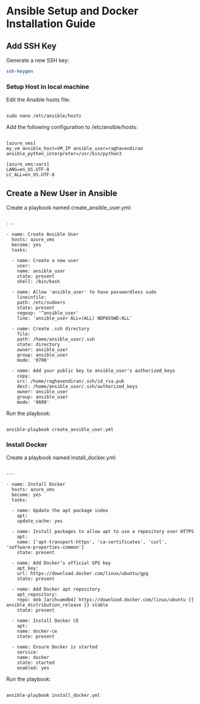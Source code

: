 # Ansible Setup and Docker Installation Guide

## Add SSH Key

Generate a new SSH key:

```bash
ssh-keygen
```

### Setup Host in local machine

Edit the Ansible hosts file:

```

sudo nano /etc/ansible/hosts

```

Add the following configuration to /etc/ansible/hosts:

```

[azure_vms]
my_vm ansible_host=VM_IP ansible_user=raghavendiran ansible_python_interpreter=/usr/bin/python3

[azure_vms:vars]
LANG=en_US.UTF-8
LC_ALL=en_US.UTF-8

```

## Create a New User in Ansible

Create a playbook named create_ansible_user.yml:

```

---

- name: Create Ansible User
  hosts: azure_vms
  become: yes
  tasks:

  - name: Create a new user
    user:
    name: ansible_user
    state: present
    shell: /bin/bash

  - name: Allow 'ansible_user' to have passwordless sudo
    lineinfile:
    path: /etc/sudoers
    state: present
    regexp: '^ansible_user'
    line: 'ansible_user ALL=(ALL) NOPASSWD:ALL'

  - name: Create .ssh directory
    file:
    path: /home/ansible_user/.ssh
    state: directory
    owner: ansible_user
    group: ansible_user
    mode: '0700'

  - name: Add your public key to ansible_user's authorized_keys
    copy:
    src: /home/raghavendiran/.ssh/id_rsa.pub
    dest: /home/ansible_user/.ssh/authorized_keys
    owner: ansible_user
    group: ansible_user
    mode: '0600'

```

Run the playbook:

```

ansible-playbook create_ansible_user.yml

```

### Install Docker

Create a playbook named install_docker.yml:

```

---

- name: Install Docker
  hosts: azure_vms
  become: yes
  tasks:

  - name: Update the apt package index
    apt:
    update_cache: yes

  - name: Install packages to allow apt to use a repository over HTTPS
    apt:
    name: ['apt-transport-https', 'ca-certificates', 'curl', 'software-properties-common']
    state: present

  - name: Add Docker’s official GPG key
    apt_key:
    url: https://download.docker.com/linux/ubuntu/gpg
    state: present

  - name: Add Docker apt repository
    apt_repository:
    repo: deb [arch=amd64] https://download.docker.com/linux/ubuntu {{ ansible_distribution_release }} stable
    state: present

  - name: Install Docker CE
    apt:
    name: docker-ce
    state: present

  - name: Ensure Docker is started
    service:
    name: docker
    state: started
    enabled: yes

```

Run the playbook:

```

ansible-playbook install_docker.yml

```

```

```
